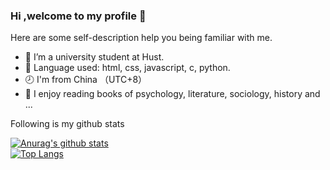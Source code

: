 ### Hi ,welcome to my profile 👋

Here are some self-description help you being familiar with me.
<!--
**dragon-liu/dragon-liu** is a ✨ _special_ ✨ repository because its `README.md` (this file) appears on your GitHub profile.
- 👯 I’m looking to collaborate on ...
- 🤔 I’m looking for help with ...
Here are some ideas to get you started:
-->
- 🏫 I’m a university student at Hust.
- 💪 Language used: html, css, javascript, c, python.
- 🕗 I'm from China （UTC+8）
- 🍥 I enjoy reading books of psychology, literature, sociology, history and ...
   
Following is my github stats
  
[![Anurag's github stats](https://github-readme-stats.vercel.app/api?username=dragon-liu&theme=radical)](https://github.com/anuraghazra/github-readme-stats)  
[![Top Langs](https://github-readme-stats.vercel.app/api/top-langs/?username=dragon-liu&layout=compact&theme=radical)](https://github.com/anuraghazra/github-readme-stats)

